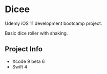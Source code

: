 # Dicee

Udemy iOS 11 development bootcamp project.

Basic dice roller with shaking.

## Project Info
- Xcode 9 beta 6
- Swift 4

